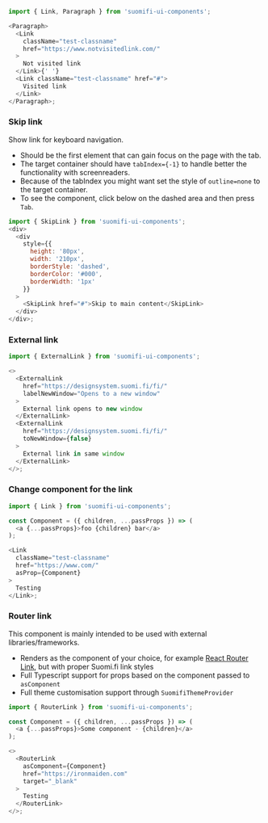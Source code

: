 ```js
import { Link, Paragraph } from 'suomifi-ui-components';

<Paragraph>
  <Link
    className="test-classname"
    href="https://www.notvisitedlink.com/"
  >
    Not visited link
  </Link>{' '}
  <Link className="test-classname" href="#">
    Visited link
  </Link>
</Paragraph>;
```

### Skip link

Show link for keyboard navigation.

- Should be the first element that can gain focus on the page with the tab.
- The target container should have `tabIndex={-1}` to handle better the functionality with screenreaders.
- Because of the tabIndex you might want set the style of `outline=none` to the target container.
- To see the component, click below on the dashed area and then press `Tab`.

```js
import { SkipLink } from 'suomifi-ui-components';
<div>
  <div
    style={{
      height: '80px',
      width: '210px',
      borderStyle: 'dashed',
      borderColor: '#000',
      borderWidth: '1px'
    }}
  >
    <SkipLink href="#">Skip to main content</SkipLink>
  </div>
</div>;
```

### External link

```js
import { ExternalLink } from 'suomifi-ui-components';

<>
  <ExternalLink
    href="https://designsystem.suomi.fi/fi/"
    labelNewWindow="Opens to a new window"
  >
    External link opens to new window
  </ExternalLink>
  <ExternalLink
    href="https://designsystem.suomi.fi/fi/"
    toNewWindow={false}
  >
    External link in same window
  </ExternalLink>
</>;
```

### Change component for the link

```js
import { Link } from 'suomifi-ui-components';

const Component = ({ children, ...passProps }) => (
  <a {...passProps}>foo {children} bar</a>
);

<Link
  className="test-classname"
  href="https://www.com/"
  asProp={Component}
>
  Testing
</Link>;
```

### Router link

This component is mainly intended to be used with external libraries/frameworks.

- Renders as the component of your choice, for example <a href="https://reactrouter.com/docs/en/v6/components/link" target="_blank">React Router Link</a>, but with proper Suomi.fi link styles
- Full Typescript support for props based on the component passed to `asComponent`
- Full theme customisation support through `SuomifiThemeProvider`

```js
import { RouterLink } from 'suomifi-ui-components';

const Component = ({ children, ...passProps }) => (
  <a {...passProps}>Some component - {children}</a>
);

<>
  <RouterLink
    asComponent={Component}
    href="https://ironmaiden.com"
    target="_blank"
  >
    Testing
  </RouterLink>
</>;
```

